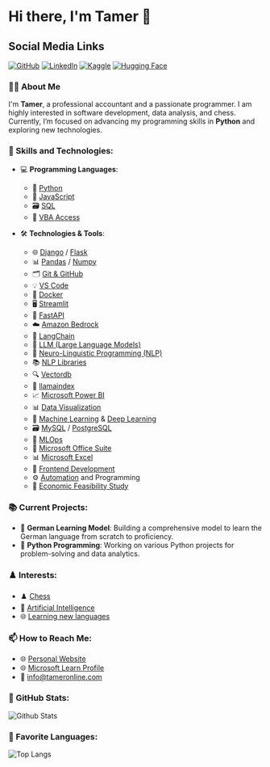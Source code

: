 # Hi there, I'm Tamer 👋

## Social Media Links
[![GitHub](https://img.shields.io/badge/-GitHub-black?style=flat&logo=github&logoColor=white)](https://github.com/TamerOnLine) [![LinkedIn](https://img.shields.io/badge/-LinkedIn-blue?style=flat&logo=linkedin&logoColor=white)](https://www.linkedin.com/in/tameronline/) [![Kaggle](https://img.shields.io/badge/-Kaggle-20BEFF?style=flat&logo=kaggle&logoColor=white)](https://www.kaggle.com/tameronline) [![Hugging Face](https://img.shields.io/badge/-Hugging%20Face-yellow?style=flat&logo=huggingface&logoColor=black)](https://huggingface.co/TamerOnLine)

### 👨‍💻 About Me
I'm **Tamer**, a professional accountant and a passionate programmer. I am highly interested in software development, data analysis, and chess. Currently, I’m focused on advancing my programming skills in **Python** and exploring new technologies.

### 💼 Skills and Technologies:
- 💻 **Programming Languages**: 
  - 🐍 [Python](https://www.python.org/doc/)
  - 📜 [JavaScript](https://developer.mozilla.org/en-US/docs/Web/JavaScript)
  - 🗃️ [SQL](https://www.w3schools.com/sql/)
  - 🔄 [VBA Access](https://docs.microsoft.com/en-us/office/vba/api/overview/access)

- 🛠️ **Technologies & Tools**:
  - 🌐 [Django](https://www.djangoproject.com/) / [Flask](https://flask.palletsprojects.com/)
  - 📊 [Pandas](https://pandas.pydata.org/) / [Numpy](https://numpy.org/)
  - 🗂️ [Git & GitHub](https://docs.github.com/en)
  - 💡 [VS Code](https://code.visualstudio.com/)
  - 🐳 [Docker](https://www.docker.com/)
  - 🖥️ [Streamlit](https://streamlit.io/)
  - 🚀 [FastAPI](https://fastapi.tiangolo.com/)
  - ☁️ [Amazon Bedrock](https://aws.amazon.com/bedrock/)
  - 🔗 [LangChain](https://www.langchain.com/)
  - 🧠 [LLM (Large Language Models)](https://en.wikipedia.org/wiki/Large_language_model)
  - 💬 [Neuro-Linguistic Programming (NLP)](https://en.wikipedia.org/wiki/Neuro-linguistic_programming)
  - 📚 [NLP Libraries](https://spacy.io/)
  - 🔍 [Vectordb](https://www.vectordb.com/)
  - 📇 [llamaindex](https://github.com/jerryjliu/llama_index)
  - 📈 [Microsoft Power BI](https://powerbi.microsoft.com/)
  - 📊 [Data Visualization](https://www.tableau.com/learn/articles/data-visualization)
  - 🤖 [Machine Learning](https://scikit-learn.org/stable/) & [Deep Learning](https://www.tensorflow.org/)
  - 🗃️ [MySQL](https://dev.mysql.com/doc/) / [PostgreSQL](https://www.postgresql.org/)
  - 🔧 [MLOps](https://ml-ops.org/)
  - 💼 [Microsoft Office Suite](https://www.microsoft.com/en/microsoft-365)
  - 📊 [Microsoft Excel](https://support.microsoft.com/en-us/excel)
  - 🎨 [Frontend Development](https://developer.mozilla.org/en-US/docs/Learn/Front-end_web_developer)
  - ⚙️ [Automation](https://automatetheboringstuff.com/) and Programming
  - 💼 [Economic Feasibility Study](https://www.investopedia.com/terms/f/feasibility-study.asp)

### 📚 Current Projects:
- 🔭 **German Learning Model**: Building a comprehensive model to learn the German language from scratch to proficiency.
- 🤖 **Python Programming**: Working on various Python projects for problem-solving and data analytics.

### ♟️ Interests:

- ♟️ [Chess](https://www.chess.com/member/tameronline)
- 🤖 [Artificial Intelligence](https://chatgpt.com/share/66fc4d28-d8a4-8007-9785-84533800988d)
- 🌐 [Learning new languages](https://www.duolingo.com/profile/RoseLisaJenne714)

### 📫 How to Reach Me:

- 🌐 [Personal Website](https://www.mystrotamer.com)
- 🌐 [Microsoft Learn Profile](https://learn.microsoft.com/ar-sa/users/tameronline/)
- 📧 [info@tameronline.com](mailto:info@tameronline.com)

### 🌟 GitHub Stats:
![Github Stats](https://github-readme-stats.vercel.app/api?username=TamerOnLine&show_icons=true&theme=radical)

### 🚀 Favorite Languages:
![Top Langs](https://github-readme-stats.vercel.app/api/top-langs/?username=TamerOnLine&layout=compact&theme=radical)


